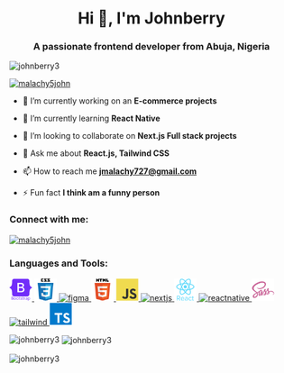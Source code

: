<h1 align="center">Hi 👋, I'm Johnberry</h1>
<h3 align="center">A passionate frontend developer from Abuja, Nigeria</h3>

<p align="left"> <img src="https://komarev.com/ghpvc/?username=johnberry3&label=Profile%20views&color=0e75b6&style=flat" alt="johnberry3" /> </p>

<p align="left"> <a href="https://twitter.com/malachy5john" target="blank"><img src="https://img.shields.io/twitter/follow/malachy5john?logo=twitter&style=for-the-badge" alt="malachy5john" /></a> </p>

- 🔭 I’m currently working on an **E-commerce projects**

- 🌱 I’m currently learning **React Native**

- 👯 I’m looking to collaborate on **Next.js Full stack projects**

- 💬 Ask me about **React.js, Tailwind CSS**

- 📫 How to reach me **jmalachy727@gmail.com**

- ⚡ Fun fact **I think am a funny person**

<h3 align="left">Connect with me:</h3>
<p align="left">
<a href="https://twitter.com/malachy5john" target="blank"><img align="center" src="https://raw.githubusercontent.com/rahuldkjain/github-profile-readme-generator/master/src/images/icons/Social/twitter.svg" alt="malachy5john" height="30" width="40" /></a>
</p>

<h3 align="left">Languages and Tools:</h3>
<p align="left"> <a href="https://getbootstrap.com" target="_blank" rel="noreferrer"> <img src="https://raw.githubusercontent.com/devicons/devicon/master/icons/bootstrap/bootstrap-plain-wordmark.svg" alt="bootstrap" width="40" height="40"/> </a> <a href="https://www.w3schools.com/css/" target="_blank" rel="noreferrer"> <img src="https://raw.githubusercontent.com/devicons/devicon/master/icons/css3/css3-original-wordmark.svg" alt="css3" width="40" height="40"/> </a> <a href="https://www.figma.com/" target="_blank" rel="noreferrer"> <img src="https://www.vectorlogo.zone/logos/figma/figma-icon.svg" alt="figma" width="40" height="40"/> </a> <a href="https://www.w3.org/html/" target="_blank" rel="noreferrer"> <img src="https://raw.githubusercontent.com/devicons/devicon/master/icons/html5/html5-original-wordmark.svg" alt="html5" width="40" height="40"/> </a> <a href="https://developer.mozilla.org/en-US/docs/Web/JavaScript" target="_blank" rel="noreferrer"> <img src="https://raw.githubusercontent.com/devicons/devicon/master/icons/javascript/javascript-original.svg" alt="javascript" width="40" height="40"/> </a> <a href="https://nextjs.org/" target="_blank" rel="noreferrer"> <img src="https://cdn.worldvectorlogo.com/logos/nextjs-2.svg" alt="nextjs" width="40" height="40"/> </a> <a href="https://reactjs.org/" target="_blank" rel="noreferrer"> <img src="https://raw.githubusercontent.com/devicons/devicon/master/icons/react/react-original-wordmark.svg" alt="react" width="40" height="40"/> </a> <a href="https://reactnative.dev/" target="_blank" rel="noreferrer"> <img src="https://reactnative.dev/img/header_logo.svg" alt="reactnative" width="40" height="40"/> </a> <a href="https://sass-lang.com" target="_blank" rel="noreferrer"> <img src="https://raw.githubusercontent.com/devicons/devicon/master/icons/sass/sass-original.svg" alt="sass" width="40" height="40"/> </a> <a href="https://tailwindcss.com/" target="_blank" rel="noreferrer"> <img src="https://www.vectorlogo.zone/logos/tailwindcss/tailwindcss-icon.svg" alt="tailwind" width="40" height="40"/> </a> <a href="https://www.typescriptlang.org/" target="_blank" rel="noreferrer"> <img src="https://raw.githubusercontent.com/devicons/devicon/master/icons/typescript/typescript-original.svg" alt="typescript" width="40" height="40"/> </a> </p>

<p><img align="left" src="https://github-readme-stats.vercel.app/api/top-langs?username=johnberry3&show_icons=true&locale=en&layout=compact" alt="johnberry3" /></p>

<p>&nbsp;<img align="center" src="https://github-readme-stats.vercel.app/api?username=johnberry3&show_icons=true&locale=en" alt="johnberry3" /></p>

<p><img align="center" src="https://github-readme-streak-stats.herokuapp.com/?user=johnberry3&" alt="johnberry3" /></p>
